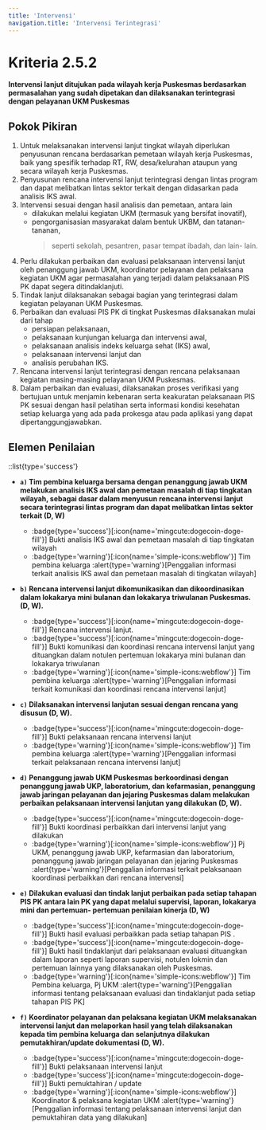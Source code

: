 ```yaml
---
title: 'Intervensi'
navigation.title: 'Intervensi Terintegrasi'
---
```


# Kriteria 2.5.2 
**Intervensi lanjut ditujukan pada wilayah kerja Puskesmas berdasarkan permasalahan yang sudah dipetakan dan dilaksanakan terintegrasi dengan pelayanan UKM Puskesmas** 

## Pokok Pikiran 

1. Untuk melaksanakan intervensi lanjut tingkat wilayah diperlukan penyusunan rencana berdasarkan pemetaan wilayah kerja Puskesmas, baik yang spesifik terhadap RT, RW, desa/kelurahan ataupun yang  secara wilayah kerja Puskesmas. 
2. Penyusunan rencana intervensi lanjut terintegrasi dengan lintas program dan dapat melibatkan lintas sektor terkait dengan didasarkan pada analisis IKS awal. 
3. Intervensi sesuai dengan hasil analisis dan pemetaan, antara lain 
   - dilakukan melalui kegiatan UKM (termasuk yang bersifat inovatif), 
   - pengorganisasian masyarakat dalam bentuk UKBM, dan tatanan-tananan, 
     > seperti sekolah, pesantren, pasar tempat ibadah, dan  lain- lain. 
4. Perlu dilakukan perbaikan dan evaluasi pelaksanaan intervensi lanjut oleh penanggung jawab UKM, koordinator pelayanan dan pelaksana kegiatan UKM agar permasalahan yang terjadi dalam  pelaksanaan PIS PK dapat segera ditindaklanjuti. 
5. Tindak lanjut dilaksanakan sebagai bagian yang terintegrasi dalam kegiatan pelayanan UKM Puskesmas. 
6. Perbaikan dan evaluasi PIS PK di tingkat Puskesmas dilaksanakan mulai dari tahap 
   - persiapan pelaksanaan, 
   - pelaksanaan kunjungan keluarga dan intervensi awal, 
   - pelaksanaan analisis indeks keluarga sehat (IKS) awal, 
   - pelaksanaan intervensi lanjut dan 
   - analisis perubahan IKS. 
7. Rencana intervensi lanjut terintegrasi dengan rencana pelaksanaan kegiatan masing-masing pelayanan UKM Puskesmas. 
8. Dalam perbaikan dan evaluasi, dilaksanakan proses verifikasi yang bertujuan untuk menjamin kebenaran serta keakuratan pelaksanaan PIS PK sesuai dengan hasil pelatihan serta informasi kondisi kesehatan  setiap keluarga yang ada pada prokesga atau pada aplikasi yang dapat dipertanggungjawabkan. 
 	 
## Elemen Penilaian 

::list{type='success'}   
- **`a)` Tim pembina keluarga bersama dengan penanggung jawab UKM melakukan analisis IKS awal dan pemetaan masalah di tiap tingkatan wilayah, sebagai dasar dalam menyusun rencana intervensi lanjut secara terintegrasi lintas program dan dapat melibatkan lintas sektor terkait (D, W)**

  - :badge{type='success'}[:icon{name='mingcute:dogecoin-doge-fill'}] Bukti analisis IKS awal dan pemetaan masalah di tiap tingkatan wilayah 
  - :badge{type='warning'}[:icon{name='simple-icons:webflow'}] Tim pembina keluarga :alert{type='warning'}[Penggalian informasi terkait analisis IKS awal dan pemetaan masalah di tingkatan wilayah] 

- **`b)` Rencana intervensi lanjut dikomunikasikan dan dikoordinasikan dalam lokakarya mini bulanan dan lokakarya triwulanan Puskesmas.(D, W).**

  - :badge{type='success'}[:icon{name='mingcute:dogecoin-doge-fill'}] Rencana intervensi lanjut.
  - :badge{type='success'}[:icon{name='mingcute:dogecoin-doge-fill'}] Bukti komunikasi dan koordinasi rencana intervensi lanjut yang dituangkan dalam notulen pertemuan lokakarya mini bulanan dan lokakarya triwulanan 
  - :badge{type='warning'}[:icon{name='simple-icons:webflow'}] Tim pembina keluarga  :alert{type='warning'}[Penggalian informasi terkait komunikasi dan koordinasi rencana intervensi lanjut] 

- **`c)` Dilaksanakan intervensi lanjutan sesuai dengan rencana yang disusun (D, W).**  
 
  - :badge{type='success'}[:icon{name='mingcute:dogecoin-doge-fill'}] Bukti pelaksanaan rencana intervensi lanjut 
  - :badge{type='warning'}[:icon{name='simple-icons:webflow'}] Tim pembina keluarga  :alert{type='warning'}[Penggalian informasi terkait pelaksanaan rencana intervensi lanjut] 

- **`d)` Penanggung jawab UKM Puskesmas berkoordinasi dengan penanggung jawab UKP, laboratorium, dan kefarmasian, penanggung jawab jaringan pelayanan dan jejaring Puskesmas dalam melakukan perbaikan pelaksanaan intervensi lanjutan yang dilakukan (D, W).**  

  - :badge{type='success'}[:icon{name='mingcute:dogecoin-doge-fill'}] Bukti koordinasi perbaikkan dari intervensi lanjut yang dilakukan 
  - :badge{type='warning'}[:icon{name='simple-icons:webflow'}] Pj UKM, penanggung jawab UKP, kefarmasian dan laboratorium, penanggung jawab jaringan pelayanan dan jejaring Puskesmas  :alert{type='warning'}[Penggalian informasi terkait pelaksanaan koordinasi perbaikkan dari rencana intervensi] 

- **`e)` Dilakukan evaluasi dan tindak lanjut perbaikan pada setiap tahapan PIS PK antara lain PK yang dapat melalui supervisi, laporan, lokakarya mini dan pertemuan- pertemuan penilaian kinerja (D, W)** 

  - :badge{type='success'}[:icon{name='mingcute:dogecoin-doge-fill'}] Bukti hasil evaluasi perbaikkan pada setiap tahapan PIS .
  - :badge{type='success'}[:icon{name='mingcute:dogecoin-doge-fill'}] Bukti hasil tindaklanjut dari pelaksanaan evaluasi dituangkan dalam laporan seperti laporan supervisi, notulen lokmin dan pertemuan lainnya yang dilaksanakan oleh Puskesmas.
  - :badge{type='warning'}[:icon{name='simple-icons:webflow'}] Tim Pembina keluarga, Pj UKM  :alert{type='warning'}[Penggalian informasi tentang pelaksanaan evaluasi dan tindaklanjut pada setiap tahapan PIS PK] 
 
- **`f)` Koordinator pelayanan dan pelaksana kegiatan UKM melaksanakan intervensi lanjut dan melaporkan hasil yang telah dilaksanakan kepada tim pembina keluarga dan selanjutnya dilakukan pemutakhiran/update dokumentasi (D, W).** 
 
  - :badge{type='success'}[:icon{name='mingcute:dogecoin-doge-fill'}] Bukti pelaksanaan intervensi lanjut 
  - :badge{type='success'}[:icon{name='mingcute:dogecoin-doge-fill'}] Bukti pemuktahiran / update 
  - :badge{type='warning'}[:icon{name='simple-icons:webflow'}] Koordinator & pelaksana kegiatan UKM  :alert{type='warning'}[Penggalian informasi tentang pelaksanaan intervensi lanjut dan pemuktahiran data yang dilakukan] 
